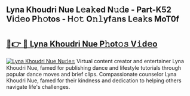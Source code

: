 ## Lyna Khoudri Nue L𝚎a𝚔ed N𝚞𝚍e - Part-K52 Vi𝚍𝚎o P𝚑𝚘tos - H𝚘𝚝 O𝚗𝚕yf𝚊ns L𝚎a𝚔s MoT0f

# <h2><a href="http://kf85pat.oniu.top/?m=Lyna+Khoudri+Nue">🔗👉 🔴 Lyna Khoudri Nue P𝚑ot𝚘𝚜 V𝚒d𝚎o</a></h2>

[![Lyna Khoudri Nue Nu𝚍e𝚜](https://i.imgur.com/0qMVB7G.gif)](http://kf85pat.oniu.top/?m=Lyna+Khoudri+Nue)
Virtual content creator and entertainer Lyna Khoudri Nue, famed for publishing dance and lifestyle tutorials through popular dance moves and brief clips. Compassionate counselor Lyna Khoudri Nue, famed for their kindness and dedication to helping others navigate life's challenges.  
